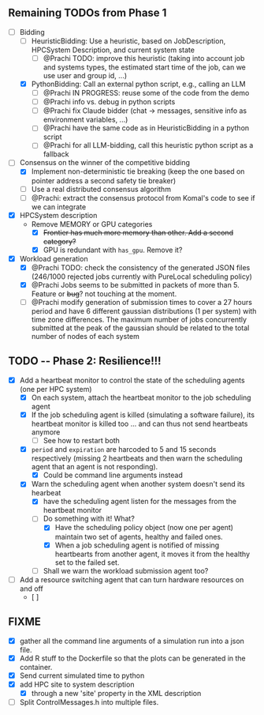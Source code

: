## Remaining TODOs from Phase 1
- [ ] Bidding
  - [ ] HeuristicBidding: Use a heuristic, based on JobDescription, HPCSystem Description, and current system state
    - [ ] @Prachi TODO: improve this heuristic (taking into account job and systems types, the estimated start time of the job, can we use user and group id, ...)
  - [x] PythonBidding: Call an external python script, e.g., calling an LLM
    - [ ] @Prachi IN PROGRESS: reuse some of the code from the demo
    - [ ] @Prachi info vs. debug in python scripts
    - [ ] @Prachi fix Claude bidder (chat -> messages, sensitive info as environment variables, ...)
    - [ ] @Prachi have the same code as in HeuristicBidding in a python script
    - [ ] @Prachi for all LLM-bidding, call this heuristic python script as a fallback

- [ ] Consensus on the winner of the competitive bidding
  - [x] Implement non-deterministic tie breaking (keep the one based on pointer address a second safety tie breaker)
  - [ ] Use a real distributed consensus algorithm
  - [ ] @Prachi: extract the consensus protocol from Komal's code to see if we can integrate

- [x] HPCSystem description
  - Remove MEMORY or GPU categories
    - [x] ~~Frontier has much more memory than other. Add a second category?~~
    - [x] GPU is redundant with `has_gpu`. Remove it?

- [x] Workload generation
  - [x] @Prachi TODO: check the consistency of the generated JSON files (246/1000 rejected jobs currently with PureLocal scheduling policy)
  - [x] @Prachi Jobs seems to be submitted in packets of more than 5. Feature or ~~bug~~? not touching at the moment.
  - [ ] @Prachi modify generation of submission times to cover a 27 hours period and have 6 different gaussian distributions (1 per system) with time zone differences. The maximum number of jobs concurrently submitted at the peak of the gaussian should be related to the total number of nodes of each system

## TODO -- Phase 2: Resilience!!!
- [x] Add a heartbeat monitor to control the state of the scheduling agents (one per HPC system)
  - [x] On each system, attach the heartbeat monitor to the job scheduling agent
  - [x] If the job scheduling agent is killed (simulating a software failure), its heartbeat monitor is killed too ... and can thus not send heartbeats anymore
    - [ ] See how to restart both
  - [x] `period` and `expiration` are harcoded to 5 and 15 seconds respectively (missing 2 heartbeats and then warn the scheduling agent that an agent is not responding). 
    - [x] Could be command line arguments instead
  - [X] Warn the scheduling agent when another system doesn't send its hearbeat
    - [x] have the scheduling agent listen for the messages from the heartbeat monitor
    - [ ] Do something with it! What?
      - [x] Have the scheduling policy object (now one per agent) maintain two set of agents, healthy and failed ones. 
      - [x] When a job scheduling agent is notified of missing heartbearts from another agent, it moves it from the healthy set to the failed set. 
    - [ ] Shall we warn the workload submission agent too?
- [ ] Add a resource switching agent that can turn hardware resources on and off
  - [ ] 

## FIXME
- [x] gather all the command line arguments of a simulation run into a json file.
- [x] Add R stuff to the Dockerfile so that the plots can be generated in the container.
- [x] Send current simulated time to python
- [x] add HPC site to system description
  - [x] through a new 'site' property in the XML description
- [ ] Split ControlMessages.h into multiple files.